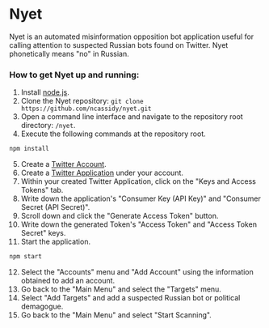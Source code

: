 
# Nyet
Nyet is an automated misinformation opposition bot application useful for calling attention to suspected Russian bots found on Twitter. Nyet phonetically means "no" in Russian.

### How to get Nyet up and running:
1. Install [node.js](https://nodejs.org/en/download/).
2. Clone the Nyet repository: `git clone https://github.com/ncassidy/nyet.git`
3. Open a command line interface and navigate to the repository root directory: `/nyet`.
4. Execute the following commands at the repository root.
```bash
npm install
```
5. Create a [Twitter Account](https://twitter.com/signup).
6. Create a [Twitter Application](https://apps.twitter.com/) under your account.
7. Within your created Twitter Application, click on the "Keys and Access Tokens" tab.
8. Write down the application's "Consumer Key (API Key)" and "Consumer Secret (API Secret)".
9. Scroll down and click the "Generate Access Token" button.
10. Write down the generated Token's "Access Token" and "Access Token Secret" keys.
11. Start the application.
```bash
npm start
```
12. Select the "Accounts" menu and "Add Account" using the information obtained to add an account.
13. Go back to the "Main Menu" and select the "Targets" menu.
14. Select "Add Targets" and add a suspected Russian bot or political demagogue.
15. Go back to the "Main Menu" and select "Start Scanning".
